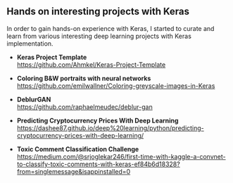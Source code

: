 
## Hands on interesting projects with Keras

In order to gain hands-on experience with Keras, I started to curate and learn from various interesting deep learning projects with Keras implementation. 

- **Keras Project Template**  
https://github.com/Ahmkel/Keras-Project-Template

- **Coloring B&W portraits with neural networks**   
https://github.com/emilwallner/Coloring-greyscale-images-in-Keras

- **DeblurGAN**  
https://github.com/raphaelmeudec/deblur-gan

- **Predicting Cryptocurrency Prices With Deep Learning**  
https://dashee87.github.io/deep%20learning/python/predicting-cryptocurrency-prices-with-deep-learning/

- **Toxic Comment Classification Challenge**  
https://medium.com/@srjoglekar246/first-time-with-kaggle-a-convnet-to-classify-toxic-comments-with-keras-ef84b6d18328?from=singlemessage&isappinstalled=0


